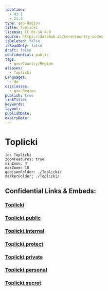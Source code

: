 ```yaml
---
location:
  - 43.1
  - 21.4
type: geo-Region
title: Toplicki
license: CC BY-SA 4.0
source: https://datahub.io/core/country-codes
isDeleted: false
isReadOnly: false
draft: false
confidential: public
tags:
  - geo/Country/Region
aliases:
  - Toplicki
Languages:
  - de
cssclasses:
  - geo-Region
publish: true
linkTitle:
keywords:
layout:
publishDate:
expiryDate:
---
```


# Toplicki

```leaflet
id: Toplicki
zoomFeatures: true 
minZoom: 4 
maxZoom: 18
geojsonFolder: ./Toplicki/
markerFolder: ./Toplicki/
```


## Confidential Links & Embeds: 

### [Toplicki](/_Standards/Earth/Continent/Europe/Europe~South/Serbia/districts~Serbia/Toplicki.md) 

### [Toplicki.public](/_public/Earth/Continent/Europe/Europe~South/Serbia/districts~Serbia/Toplicki.public.md) 

### [Toplicki.internal](/_internal/Earth/Continent/Europe/Europe~South/Serbia/districts~Serbia/Toplicki.internal.md) 

### [Toplicki.protect](/_protect/Earth/Continent/Europe/Europe~South/Serbia/districts~Serbia/Toplicki.protect.md) 

### [Toplicki.private](/_private/Earth/Continent/Europe/Europe~South/Serbia/districts~Serbia/Toplicki.private.md) 

### [Toplicki.personal](/_personal/Earth/Continent/Europe/Europe~South/Serbia/districts~Serbia/Toplicki.personal.md) 

### [Toplicki.secret](/_secret/Earth/Continent/Europe/Europe~South/Serbia/districts~Serbia/Toplicki.secret.md)

